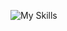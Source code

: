 ![My Skills](https://skillicons.dev/icons?i=py,github,django,flask,javascript,html,css,mysql,tensorflow,mongodb,twitter,pytorch,google)


